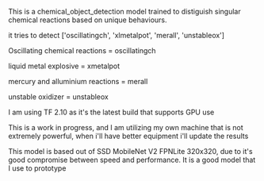 
This is a chemical_object_detection model trained to distiguish singular chemical reactions based on unique behaviours.

it tries to detect 
['oscillatingch', 'xlmetalpot', 'merall', 'unstableox']

Oscillating chemical reactions = oscillatingch

liquid metal explosive = xmetalpot

mercury and alluminium reactions = merall

unstable oxidizer = unstableox

I am using TF 2.10 as it's the latest build that supports GPU use

This is a work in progress, and I am utilizing my own machine that is not extremely powerful, when i'll have better equipment i'll update the results

This model is based out of SSD MobileNet V2 FPNLite 320x320, due to it's good compromise between speed and performance. It is a good model that I use to prototype
